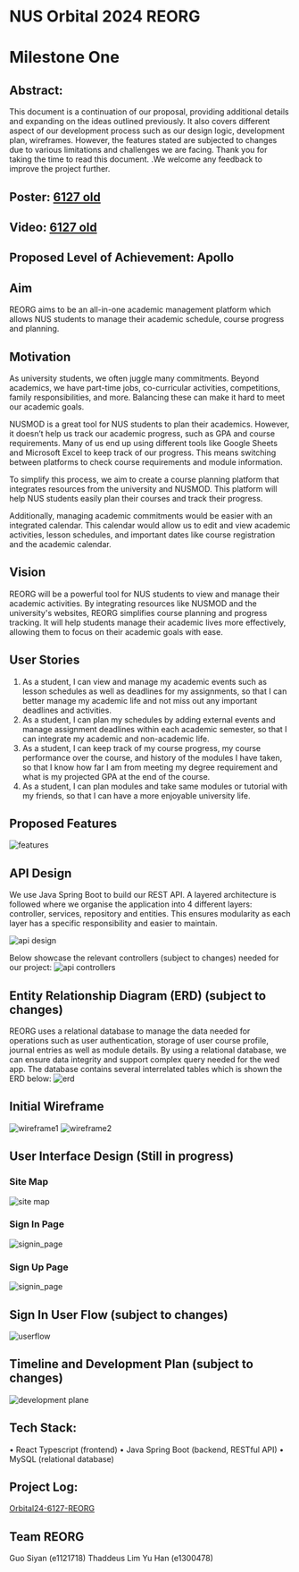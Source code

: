 # NUS Orbital 2024 REORG
# Milestone One

## Abstract:
This document is a continuation of our proposal, providing additional details and expanding on the ideas outlined previously. It also covers different aspect of our development process such as our design logic, development plan, wireframes. However, the features stated are subjected to changes due to various limitations and challenges we are facing. Thank you for taking the time to read this document. .We welcome any feedback to improve the project further. 

## Poster:  [6127 old](https://drive.google.com/file/d/1zEWmHkPVx57lEVh15IAXGEJeTyEnSODe/view?usp=drive_link)

## Video: [6127 old](https://drive.google.com/file/d/1mqy_DZcoCE6Ptd260bO7FIcSSISqq4aA/view?usp=drive_link)

## Proposed Level of Achievement: Apollo

## Aim
REORG aims to be an all-in-one academic management platform which allows NUS students to manage their academic schedule, course progress and planning. 

## Motivation
As university students, we often juggle many commitments. Beyond academics, we have part-time jobs, co-curricular activities, competitions, family responsibilities, and more. Balancing these can make it hard to meet our academic goals.

NUSMOD is a great tool for NUS students to plan their academics. However, it doesn’t help us track our academic progress, such as GPA and course requirements. Many of us end up using different tools like Google Sheets and Microsoft Excel to keep track of our progress. This means switching between platforms to check course requirements and module information.

To simplify this process, we aim to create a course planning platform that integrates resources from the university and NUSMOD. This platform will help NUS students easily plan their courses and track their progress.

Additionally, managing academic commitments would be easier with an integrated calendar. This calendar would allow us to edit and view academic activities, lesson schedules, and important dates like course registration and the academic calendar.

## Vision
REORG will be a powerful tool for NUS students to view and manage their academic activities. By integrating resources like NUSMOD and the university's websites, REORG simplifies course planning and progress tracking. It will help students manage their academic lives more effectively, allowing them to focus on their academic goals with ease.

## User Stories
1.	As a student, I can view and manage my academic events such as lesson schedules as well as deadlines for my assignments, so that I can better manage my academic life and not miss out any important deadlines and activities.
2.	As a student, I can plan my schedules by adding external events and manage assignment deadlines within each academic semester, so that I can integrate my academic and non-academic life. 
3.	As a student, I can keep track of my course progress, my course performance over the course, and history of the modules I have taken, so that I know how far I am from meeting my degree requirement and what is my projected GPA at the end of the course.
4.	As a student, I can plan modules and take same modules or tutorial with my friends, so that I can have a more enjoyable university life.

## Proposed Features
![features](./readme_assets/proposed_features.png)

## API Design
We use Java Spring Boot to build our REST API. A layered architecture is followed where we organise the application into 4 different layers: controller, services, repository and entities. This ensures modularity as each layer has a specific responsibility and easier to maintain. 

![api design](./readme_assets/api_design.jpg)

Below showcase the relevant controllers (subject to changes) needed for our project: 
![api controllers](./readme_assets/api_controllers.png)

## Entity Relationship Diagram (ERD) (subject to changes)
REORG uses a relational database to manage the data needed for operations such as user authentication, storage of user course profile, journal entries as well as module details. By using a relational database, we can ensure data integrity and support complex query needed for the wed app. 
The database contains several interrelated tables which is shown the ERD below: 
![erd](./readme_assets/erd.png)

## Initial Wireframe
![wireframe1](./readme_assets/wireframe1.png)
![wireframe2](./readme_assets/wireframe2.png)

## User Interface Design (Still in progress)
### Site Map
![site map](./readme_assets//Sitemap.jpg)

### Sign In Page
![signin_page](./readme_assets/signin_page.png)

### Sign Up Page
![signin_page](./readme_assets/signup_page.png)

## Sign In User Flow (subject to changes)
![userflow](./readme_assets/userflow.png)

## Timeline and Development Plan (subject to changes)
![development plane](./readme_assets/development_plan.png)

## Tech Stack: 
•	React Typescript (frontend)
•	Java Spring Boot (backend, RESTful API)
•	MySQL (relational database)

## Project Log: 
[Orbital24-6127-REORG](https://docs.google.com/spreadsheets/d/17JS7bcnGZdaE_93xDu4N9nRWD4szjpai-7lixYyifF0/edit?usp=sharing) 

## Team REORG
Guo Siyan (e1121718)
Thaddeus Lim Yu Han (e1300478)